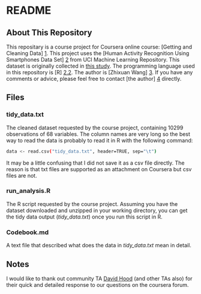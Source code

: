 README
========

About This Repository
---------

This repositary is a course project for Coursera online course: [Getting and Cleaning Data] [1]. This project uses the [Human Activity Recognition Using Smartphones Data Set] [2] from UCI Machine Learning Repository. This dataset is originally collected in [this study][2.5]. The programming language used in this repository is [R] [2.2]. The author is [Zhixuan Wang] [3]. If you have any comments or advice, please feel free to contact [the author] [4] directly.



Files
--------

### tidy_data.txt
The cleaned dataset requested by the course project, containing 10299 observations of 68 variables. The column names are very long so the best way to read the data is probably to read it in R with the following command:

```sh
data <- read.csv("tidy_data.txt", header=TRUE, sep="\t")
```

It may be a little confusing that I did not save it as a csv file directly. The reason is that txt files are supported as an attachment on Coursera but csv files are not.


### run_analysis.R
The R script requested by the course project. Assuming you have the dataset downloaded and unzipped in your working directory, you can get the tidy data output (*tidy_data.txt*) once you run this script in R.


### Codebook.md
A text file that described what does the data in *tidy_data.txt* mean in detail.  

Notes
-------
I would like to thank out community TA [David Hood][6] (and other TAs also) for their quick and detailed response to our questions on the coursera forum. 





[1]:https://class.coursera.org/getdata-005/human_grading
[2]:http://archive.ics.uci.edu/ml/datasets/Human+Activity+Recognition+Using+Smartphones
[2.2]:http://www.r-project.org/
[2.5]:http://link.springer.com/chapter/10.1007%2F978-3-642-35395-6_30
[3]:https://github.com/LazyParanoid
[4]:moonknight.pku@gmail.com
[6]:https://www.coursera.org/user/i/ec68f3d18579236cd3fa22ce33c35cc2